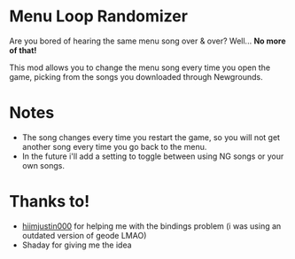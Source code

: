 # Menu Loop Randomizer

Are you bored of hearing the same menu song <cr>over & over</cr>? Well... **No more of that!**

This mod allows you to change the menu song every time you open the game, picking from the songs you downloaded through Newgrounds.

# Notes

- The song changes every time you restart the game, so you will not get another song every time you go back to the menu.
- In the future i'll add a setting to toggle between using NG songs or your own songs.

# Thanks to!

- [hiimjustin000](https://github.com/hiimjustin000) <cj>for helping me with the bindings problem (i was using an outdated version of geode LMAO)</cj>
- <cj>Shaday for giving me the idea<cj>
